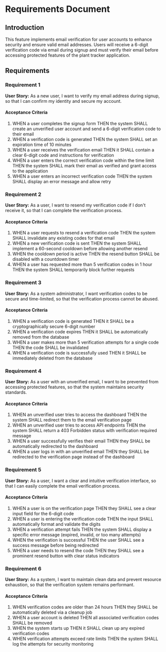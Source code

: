# Requirements Document

## Introduction

This feature implements email verification for user accounts to enhance security and ensure valid email addresses. Users will receive a 6-digit verification code via email during signup and must verify their email before accessing protected features of the plant tracker application.

## Requirements

### Requirement 1

**User Story:** As a new user, I want to verify my email address during signup, so that I can confirm my identity and secure my account.

#### Acceptance Criteria

1. WHEN a user completes the signup form THEN the system SHALL create an unverified user account and send a 6-digit verification code to their email
2. WHEN a verification code is generated THEN the system SHALL set an expiration time of 10 minutes
3. WHEN a user receives the verification email THEN it SHALL contain a clear 6-digit code and instructions for verification
4. WHEN a user enters the correct verification code within the time limit THEN the system SHALL mark their email as verified and grant access to the application
5. WHEN a user enters an incorrect verification code THEN the system SHALL display an error message and allow retry

### Requirement 2

**User Story:** As a user, I want to resend my verification code if I don't receive it, so that I can complete the verification process.

#### Acceptance Criteria

1. WHEN a user requests to resend a verification code THEN the system SHALL invalidate any existing codes for that email
2. WHEN a new verification code is sent THEN the system SHALL implement a 60-second cooldown before allowing another resend
3. WHEN the cooldown period is active THEN the resend button SHALL be disabled with a countdown timer
4. WHEN a user has requested more than 5 verification codes in 1 hour THEN the system SHALL temporarily block further requests

### Requirement 3

**User Story:** As a system administrator, I want verification codes to be secure and time-limited, so that the verification process cannot be abused.

#### Acceptance Criteria

1. WHEN a verification code is generated THEN it SHALL be a cryptographically secure 6-digit number
2. WHEN a verification code expires THEN it SHALL be automatically removed from the database
3. WHEN a user makes more than 5 verification attempts for a single code THEN the code SHALL be invalidated
4. WHEN a verification code is successfully used THEN it SHALL be immediately deleted from the database

### Requirement 4

**User Story:** As a user with an unverified email, I want to be prevented from accessing protected features, so that the system maintains security standards.

#### Acceptance Criteria

1. WHEN an unverified user tries to access the dashboard THEN the system SHALL redirect them to the email verification page
2. WHEN an unverified user tries to access API endpoints THEN the system SHALL return a 403 Forbidden status with verification required message
3. WHEN a user successfully verifies their email THEN they SHALL be automatically redirected to the dashboard
4. WHEN a user logs in with an unverified email THEN they SHALL be redirected to the verification page instead of the dashboard

### Requirement 5

**User Story:** As a user, I want a clear and intuitive verification interface, so that I can easily complete the email verification process.

#### Acceptance Criteria

1. WHEN a user is on the verification page THEN they SHALL see a clear input field for the 6-digit code
2. WHEN a user is entering the verification code THEN the input SHALL automatically format and validate the digits
3. WHEN a verification attempt fails THEN the system SHALL display a specific error message (expired, invalid, or too many attempts)
4. WHEN the verification is successful THEN the user SHALL see a success message before being redirected
5. WHEN a user needs to resend the code THEN they SHALL see a prominent resend button with clear status indicators

### Requirement 6

**User Story:** As a system, I want to maintain clean data and prevent resource exhaustion, so that the verification system remains performant.

#### Acceptance Criteria

1. WHEN verification codes are older than 24 hours THEN they SHALL be automatically deleted via a cleanup job
2. WHEN a user account is deleted THEN all associated verification codes SHALL be removed
3. WHEN the system starts up THEN it SHALL clean up any expired verification codes
4. WHEN verification attempts exceed rate limits THEN the system SHALL log the attempts for security monitoring